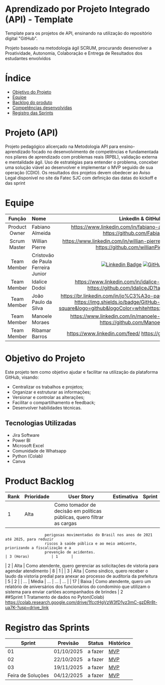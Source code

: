 # Aprendizado por Projeto Integrado (API) - Template

Template para os projetos de API, ensinando na utilização do repositório digital "GitHub". 

Projeto baseado na metodologia ágil SCRUM, procurando desenvolver a Proatividade, Autonomia, Colaboração e Entrega de Resultados dos estudantes envolvidos

# Índice
* [Objetivo do Projeto](#objetivo-do-projeto)
* [Equipe](#Equipe)
* [Backlog do produto](#Product-Backlog)
* [Competências desenvolvidas](#competências-desenvolvidas)
* [Registro das Sprints](#Registro-das-Sprints)


# Projeto (API) 
Projeto pedagógico alicerçado na Metodologia API para ensino-aprendizado focado no desenvolvimento de competências e fundamentada nos pilares de aprendizado com problemas reais (RPBL), validação externa e mentalidade ágil. 
Uso de estratégias para entender o problema, conceber uma solução viável ao desenvolver e implementar o MVP seguido de sua operação (CDIO). 
Os resultados dos projetos devem obedecer ao Aviso Legal disponível no site da Fatec SJC com definição das datas do kickoff e das sprint

# Equipe
|    Função     | Nome                                  |                                                                                                                                                      LinkedIn & GitHub                                                                                                                                                      |
| :-----------: | :------------------------------------ | :-------------------------------------------------------------------------------------------------------------------------------------------------------------------------------------------------------------------------------------------------------------------------------------------------------------------------: |
| Product Owner | Fabiano Almeida |      https://www.linkedin.com/in/fabiano-almeida-854646386/ https://github.com/Fabiano1301|
| Scrum Master  | Willian Pierre |     https://www.linkedin.com/in/willian-pierre-medeiros-726137373/ https://github.com/willianPierre/log_inf     |
| Team Member   | Cristovão de Paula Ferreira Junior |         [![Linkedin Badge](https://img.shields.io/badge/Linkedin-blue?style=flat-square&logo=Linkedin&logoColor=white)](https://www.linkedin.com/in/) [![GitHub Badge](https://img.shields.io/badge/GitHub-111217?style=flat-square&logo=github&logoColor=white)](https://github.com/)        |
|  Team Member  | Idalice Dodoi |   https://www.linkedin.com/in/idalice-godoi-248b05315/    https://github.com/IdaliceJD?tab=repositories        |
|  Team Member  | João Paulo da Silva | https://br.linkedin.com/in/jo%C3%A3o-paulo-da-silva-8017a5303 https://img.shields.io/badge/GitHub-111217?style=flat-square&logo=github&logoColor=whitehttps://github.com/joaozinhovns|
|  Team Member  | Manoele Moraes |    https://www.linkedin.com/in/manoele-moraes-9b3345210/  https://github.com/Manoelemoraes
|  Team Member  | Ribamar Barros|    https://www.linkedin.com/feed/ https://github.com/Ribamar074

# Objetivo do Projeto
Este projeto tem como objetivo ajudar e facilitar na utilização da plataforma GitHub, visando:
* Centralizar os trabalhos e projetos;
* Organizar e estruturar as informações;
* Versionar e controlar as alterações;
* Facilitar o compartilhamento e feedback;
* Desenvolver habilidades técnicas.


## Tecnologias Utilizadas

* Jira Software
* Power BI
* Microsoft Excel
* Comunidade de Whatsapp
* Python (Colab)
*  Canva



# Product Backlog

| Rank | Prioridade | User Story                                                                                                                                              | Estimativa | Sprint |
|------|------------|---------------------------------------------------------------------------------------------------------------------------------------------------------|------------|--------|
| 1    | Alta       | Como tomador de decisão em políticas públicas, quero filtrar as cargas
                      perigosas movimentadas do Brasil nos anos de 2021 até 2025, para reduzir
                      riscos à saúde pública e ao meio ambiente, priorizando a fiscalização e a
                      prevenção de acidentes.                                                                                                                                 | 3 (Horas)          | 1      |
| 2    | Alta       | Como atendente, quero gerenciar as solicitações de vistoria para agendar atendimento                                                                    | 8          | 1      |
| 3    | Alta       | Como síndico, quero receber o laudo da vistoria predial para anexar ao processo de auditoria da prefeitura                                               | 5          | 2      |
| ...  | Média      | ...                                                                                                                                                     | ...        | ...    |
| 17   | Baixa      | Como atendente, quero um relatório de aniversários dos funcionários do condomínio que utilizam o sistema para enviar cartões acompanhados de brindes     | 2          
##Sprint 1
Tratamento de dados no Pyton(Colab)
https://colab.research.google.com/drive/1fcctHgVzW3fD1yz3mC-gzDRr8t-ua7K-?usp=drive_link



  
# Registro das Sprints

| Sprint            | Previsão   | Status   | Histórico |
|-------------------|------------|----------|-----------|
| 01                | 01/10/2025 | a fazer  | [MVP](MVP/sp1.md)  |
| 02                | 22/10/2025 | a fazer  | [MVP](MVP/sp2.md)  |
| 03                | 19/11/2025 | a fazer  | [MVP](MVP/sp3.md)  |
| Feira de Soluções | 04/12/2025 | a fazer  | [MVP](#)  |
